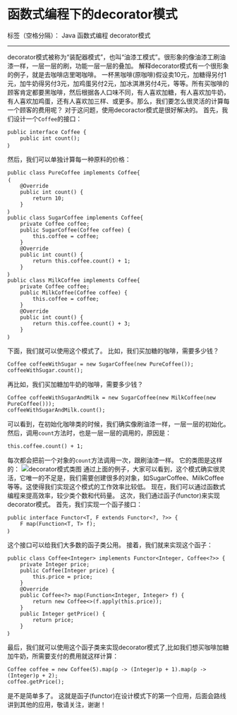 # 函数式编程下的decorator模式

标签（空格分隔）： Java 函数式编程 decorator模式

---

decorator模式被称为“装配器模式”，也叫“油漆工模式”。很形象的像油漆工刷油漆一样，一层一层的刷，功能一层一层的叠加。
解释decorator模式有一个很形象的例子，就是去咖啡店里喝咖啡。
一杯黑咖啡(原咖啡)假设卖10元，加糖得另付1元，加牛奶得另付3元，加鸡蛋另付2元，加冰淇淋另付4元，等等。所有买咖啡的顾客肯定都要黑咖啡，然后根据各人口味不同，有人喜欢加糖，有人喜欢加牛奶，有人喜欢加鸡蛋，还有人喜欢加三样、或更多。那么，我们要怎么很灵活的计算每一个顾客的费用呢？
对于这问题，使用decoractor模式是很好解决的。
首先，我们设计一个`Coffee`的接口：

    public interface Coffee {
        public int count();
    ｝
然后，我们可以单独计算每一种原料的价格：

    public class PureCoffee implements Coffee{
    ｛
        @Override
        public int count() {
            return 10;
        }
    ｝
    public class SugarCoffee implements Coffee{
        private Coffee coffee;
        public SugarCoffee(Coffee coffee) {
            this.coffee = coffee;
        }
        @Override
        public int count() {
            return this.coffee.count() + 1;
        }
    ｝
    public class MilkCoffee implements Coffee{
        private Coffee coffee;
        public MilkCoffee(Coffee coffee) {
            this.coffee = coffee;
        }
        @Override
        public int count() {
            return this.coffee.count() + 3;
        }
    ｝
下面，我们就可以使用这个模式了。
比如，我们买加糖的咖啡，需要多少钱？

    Coffee coffeeWithSugar = new SugarCoffee(new PureCoffee());
    coffeeWithSugar.count();
再比如，我们买加糖加牛奶的咖啡，需要多少钱？

    Coffee coffeeWithSugarAndMilk = new SugarCoffee(new MilkCoffee(new PureCoffee()));
    coffeeWithSugarAndMilk.count();
可以看到，在初始化咖啡类的时候，我们确实像刷油漆一样，一层一层的初始化。然后，调用`count`方法时，也是一层一层的调用的，原因是：

    this.coffee.count() + 1;
每次都会把前一个对象的`count`方法调用一次，跟刷油漆一样。
它的类图是这样的：
![decorator模式类图][1]
通过上面的例子，大家可以看到，这个模式确实很灵活，它唯一的不足是，我们需要创建很多的对象，如SugarCoffee、MilkCoffee等等。这使得我们实现这个模式的工作效率比较低。
现在，我们可以通过函数式编程来提高效率，较少类个数和代码量。
这次，我们通过函子(functor)来实现decorator模式。
首先，我们实现一个函子接口：

    public interface Functor<T, F extends Functor<?, ?>> {
        F map(Function<T, T> f);
    ｝
这个接口可以给我们大多数的函子类公用。
接着，我们就来实现这个函子：

    public class Coffee<Integer> implements Functor<Integer, Coffee<?>> {
        private Integer price;
        public Coffee(Integer price) {
            this.price = price;
        }
        @Override
        public Coffee<?> map(Function<Integer, Integer> f) {
            return new Coffee<>(f.apply(this.price));
        }
        public Integer getPrice() {
            return price;
        }
    ｝
最后，我们就可以使用这个函子类来实现decorator模式了,比如我们想买咖啡加糖加牛奶，所需要支付的费用就这样计算：

    Coffee coffee = new Coffee(5).map(p -> (Integer)p + 1).map(p -> (Integer)p + 2);
    coffee.getPrice();
是不是简单多了。
这就是函子(functor)在设计模式下的第一个应用，后面会路线讲到其他的应用，敬请关注，谢谢！



  [1]: https://thumbnail0.baidupcs.com/thumbnail/8ccffe5c3d09ce0c007bcd1f414cf4f7?fid=2048635255-250528-272929452653573&time=1521097200&rt=sh&sign=FDTAER-DCb740ccc5511e5e8fedcff06b081203-imqX6MV41Ybgx3DEIyLqdlBHkd8=&expires=8h&chkv=0&chkbd=0&chkpc=&dp-logid=1708331795493378943&dp-callid=0&size=c710_u400&quality=100&vuk=-&ft=video
